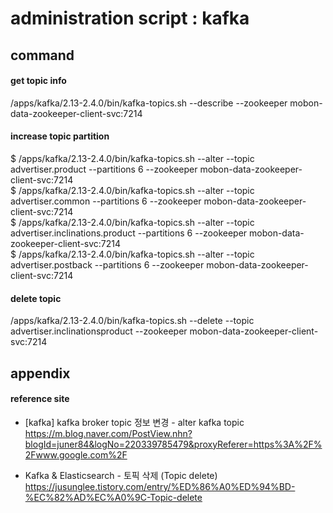 # administration script : kafka

## command

#### get topic info
/apps/kafka/2.13-2.4.0/bin/kafka-topics.sh --describe --zookeeper mobon-data-zookeeper-client-svc:7214

#### increase topic partition
$ /apps/kafka/2.13-2.4.0/bin/kafka-topics.sh --alter --topic advertiser.product --partitions 6 --zookeeper mobon-data-zookeeper-client-svc:7214  
$ /apps/kafka/2.13-2.4.0/bin/kafka-topics.sh --alter --topic advertiser.common --partitions 6 --zookeeper mobon-data-zookeeper-client-svc:7214  
$ /apps/kafka/2.13-2.4.0/bin/kafka-topics.sh --alter --topic advertiser.inclinations.product --partitions 6 --zookeeper mobon-data-zookeeper-client-svc:7214  
$ /apps/kafka/2.13-2.4.0/bin/kafka-topics.sh --alter --topic advertiser.postback --partitions 6 --zookeeper mobon-data-zookeeper-client-svc:7214

#### delete topic
/apps/kafka/2.13-2.4.0/bin/kafka-topics.sh --delete --topic advertiser.inclinationsproduct --zookeeper mobon-data-zookeeper-client-svc:7214

## appendix

#### reference site

+ [kafka] kafka broker topic 정보 변경 - alter kafka topic  
https://m.blog.naver.com/PostView.nhn?blogId=juner84&logNo=220339785479&proxyReferer=https%3A%2F%2Fwww.google.com%2F

* Kafka & Elasticsearch - 토픽 삭제 (Topic delete)  
https://jusunglee.tistory.com/entry/%ED%86%A0%ED%94%BD-%EC%82%AD%EC%A0%9C-Topic-delete
